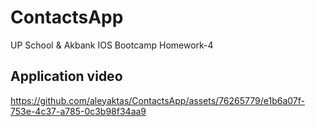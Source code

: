 # ContactsApp

UP School & Akbank IOS Bootcamp Homework-4

## Application video

https://github.com/aleyaktas/ContactsApp/assets/76265779/e1b6a07f-753e-4c37-a785-0c3b98f34aa9




